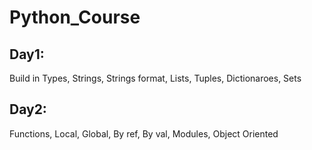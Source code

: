 # Python_Course

## Day1: 
Build in Types, Strings, Strings format, Lists, Tuples, Dictionaroes, Sets
## Day2:
Functions, Local, Global, By ref, By val, Modules, Object Oriented
